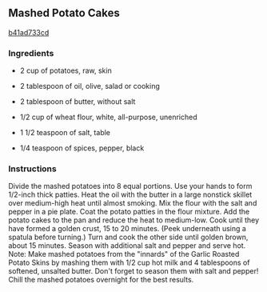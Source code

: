 ## Mashed Potato Cakes

[b41ad733cd](http://www.foodnetwork.com/recipes/mashed-potato-cakes-recipe.html)

### Ingredients

 - 2 cup of potatoes, raw, skin

 - 2 tablespoon of oil, olive, salad or cooking

 - 2 tablespoon of butter, without salt

 - 1/2 cup of wheat flour, white, all-purpose, unenriched

 - 1 1/2 teaspoon of salt, table

 - 1/4 teaspoon of spices, pepper, black

### Instructions

Divide the mashed potatoes into 8 equal portions. Use your hands to form 1/2-inch thick patties. Heat the oil with the butter in a large nonstick skillet over medium-high heat until almost smoking. Mix the flour with the salt and pepper in a pie plate. Coat the potato patties in the flour mixture. Add the potato cakes to the pan and reduce the heat to medium-low. Cook until they have formed a golden crust, 15 to 20 minutes. (Peek underneath using a spatula before turning.) Turn and cook the other side until golden brown, about 15 minutes. Season with additional salt and pepper and serve hot. Note: Make mashed potatoes from the "innards" of the Garlic Roasted Potato Skins by mashing them with 1/2 cup hot milk and 4 tablespoons of softened, unsalted butter. Don't forget to season them with salt and pepper! Chill the mashed potatoes overnight for the best results.